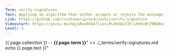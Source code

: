 ```yaml
---
Term: verify-signatures
Text: Applying an algorithm that either accepts or rejects the message's claim to authenticity
Link: https://github.com/trustoverip/acdc/wiki/verify-signature
Videostart: https://youtu.be/GqjsRuu0V5A?list=PLXVbQu7JH_LHVhs0rZ9Bb8ocyKlPljkaG&t=05m32s
Level: 3
---
```


{{ page.collection }} -- **{{ page.term }}**" >> ./_terms/verify-signatures.md
    echo  {{ page.text }}"
